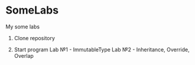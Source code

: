 # SomeLabs
 My some labs
1) Clone repository

2) Start program 
Lab №1 - ImmutableType
Lab №2 - Inheritance, Override, Overlap
